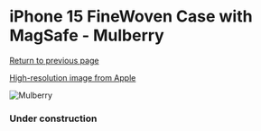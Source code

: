 # iPhone 15 FineWoven Case with MagSafe - Mulberry

[Return to previous page](/iphone_15)

[High-resolution image from Apple](https://store.storeimages.cdn-apple.com/8756/as-images.apple.com/is/MT3E3?wid=4500&hei=4500&fmt=png)

<div style="width: 384px"><img src="/everyphone/MT3E3.png" alt="Mulberry"></div>

### Under construction
